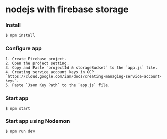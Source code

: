 # nodejs with firebase storage

### Install
    $ npm install

### Configure app

    1. Create Firebase project.
    2. Open the project setting.
    3. Copy and Paste `projectId & storageBucket` to the `app.js` file.
    4. Creating service account keys in GCP `https://cloud.google.com/iam/docs/creating-managing-service-account-keys`.
    5. Paste `Json Key Path` to the `app.js` file.

### Start app

    $ npm start

### Start app using Nodemon

    $ npm run dev
